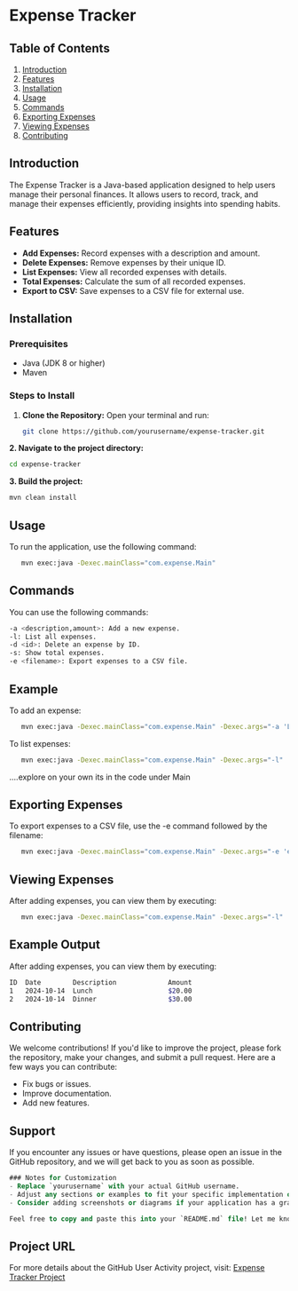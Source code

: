 # Expense Tracker

## Table of Contents
1. [Introduction](#introduction)
2. [Features](#features)
3. [Installation](#installation)
4. [Usage](#usage)
5. [Commands](#commands)
6. [Exporting Expenses](#exporting-expenses)
7. [Viewing Expenses](#viewing-expenses)
8. [Contributing](#contributing)

## Introduction
The Expense Tracker is a Java-based application designed to help users manage their personal finances. It allows users to record, track, and manage their expenses efficiently, providing insights into spending habits.

## Features
- **Add Expenses:** Record expenses with a description and amount.
- **Delete Expenses:** Remove expenses by their unique ID.
- **List Expenses:** View all recorded expenses with details.
- **Total Expenses:** Calculate the sum of all recorded expenses.
- **Export to CSV:** Save expenses to a CSV file for external use.

## Installation
### Prerequisites
- Java (JDK 8 or higher)
- Maven

### Steps to Install
1. **Clone the Repository:**
   Open your terminal and run:
   ```bash
   git clone https://github.com/yourusername/expense-tracker.git

**2. Navigate to the project directory:**
   ```bash
   cd expense-tracker
```
**3. Build the project:**
   ```bash
   mvn clean install
```
## Usage
To run the application, use the following command:
```bash
   mvn exec:java -Dexec.mainClass="com.expense.Main"
```
## Commands
You can use the following commands:
```bash
-a <description,amount>: Add a new expense.
-l: List all expenses.
-d <id>: Delete an expense by ID.
-s: Show total expenses.
-e <filename>: Export expenses to a CSV file.
```
## Example
To add an expense:
```bash
   mvn exec:java -Dexec.mainClass="com.expense.Main" -Dexec.args="-a 'Lunch,20'"
```
To list expenses:
```bash
   mvn exec:java -Dexec.mainClass="com.expense.Main" -Dexec.args="-l"
```
....explore on your own its in the code under Main
## Exporting Expenses
To export expenses to a CSV file, use the -e command followed by the filename:
```bash
   mvn exec:java -Dexec.mainClass="com.expense.Main" -Dexec.args="-e 'expenses.csv'"

```
## Viewing Expenses
After adding expenses, you can view them by executing:
```bash
   mvn exec:java -Dexec.mainClass="com.expense.Main" -Dexec.args="-l"
```
## Example Output
After adding expenses, you can view them by executing:
```bash
ID  Date        Description             Amount
1   2024-10-14  Lunch                   $20.00
2   2024-10-14  Dinner                  $30.00
```
## Contributing
We welcome contributions! If you'd like to improve the project, please fork the repository, make your changes, and submit a pull request. Here are a few ways you can contribute:
- Fix bugs or issues.
- Improve documentation.
- Add new features.
## Support
If you encounter any issues or have questions, please open an issue in the GitHub repository, and we will get back to you as soon as possible.
```sql
### Notes for Customization
- Replace `yourusername` with your actual GitHub username.
- Adjust any sections or examples to fit your specific implementation or additional features.
- Consider adding screenshots or diagrams if your application has a graphical user interface.

Feel free to copy and paste this into your `README.md` file! Let me know if you need further adjustments or additional information.
```
## Project URL

For more details about the GitHub User Activity project, visit: [Expense Tracker Project](https://roadmap.sh/projects/expense-tracker)
